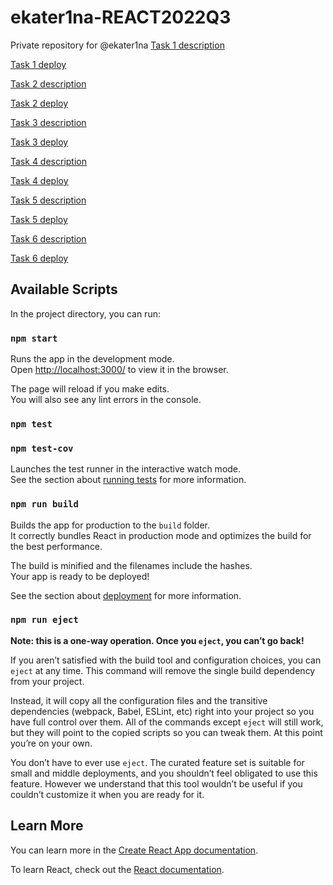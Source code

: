 # ekater1na-REACT2022Q3

Private repository for @ekater1na
[Task 1 description](https://github.com/rolling-scopes-school/tasks/tree/master/react/modules/module01)

[Task 1 deploy](https://react2022q3-components.netlify.app/)


[Task 2 description](https://github.com/rolling-scopes-school/tasks/tree/master/react/modules/module02)

[Task 2 deploy](https://react2022q3-forms.netlify.app)


[Task 3 description](https://github.com/rolling-scopes-school/tasks/tree/master/react/modules/module03)

[Task 3 deploy](https://react2022q3-api.netlify.app/)


[Task 4 description](https://github.com/rolling-scopes-school/tasks/tree/master/react/modules/module04)

[Task 4 deploy](https://react2022q3-hooks.netlify.app/)


[Task 5 description](https://github.com/rolling-scopes-school/tasks/tree/master/react/modules/module05)

[Task 5 deploy](https://rolling-scopes-school.github.io/ekater1na-REACT2022Q3)


[Task 6 description](https://github.com/rolling-scopes-school/tasks/tree/master/react/modules/module06)

[Task 6 deploy](https://react2022q3-redux.netlify.app/)


## Available Scripts

In the project directory, you can run:

### `npm start`

Runs the app in the development mode.\
Open [http://localhost:3000/](http://localhost:3000/) to view it in the browser.

The page will reload if you make edits.\
You will also see any lint errors in the console.

### `npm test`

### `npm test-cov`

Launches the test runner in the interactive watch mode.\
See the section about [running tests](https://facebook.github.io/create-react-app/docs/running-tests) for more information.

### `npm run build`

Builds the app for production to the `build` folder.\
It correctly bundles React in production mode and optimizes the build for the best performance.

The build is minified and the filenames include the hashes.\
Your app is ready to be deployed!

See the section about [deployment](https://facebook.github.io/create-react-app/docs/deployment) for more information.

### `npm run eject`

**Note: this is a one-way operation. Once you `eject`, you can’t go back!**

If you aren’t satisfied with the build tool and configuration choices, you can `eject` at any time. This command will remove the single build dependency from your project.

Instead, it will copy all the configuration files and the transitive dependencies (webpack, Babel, ESLint, etc) right into your project so you have full control over them. All of the commands except `eject` will still work, but they will point to the copied scripts so you can tweak them. At this point you’re on your own.

You don’t have to ever use `eject`. The curated feature set is suitable for small and middle deployments, and you shouldn’t feel obligated to use this feature. However we understand that this tool wouldn’t be useful if you couldn’t customize it when you are ready for it.

## Learn More

You can learn more in the [Create React App documentation](https://facebook.github.io/create-react-app/docs/getting-started).

To learn React, check out the [React documentation](https://reactjs.org/).
